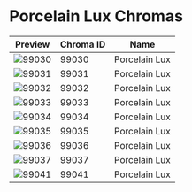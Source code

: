 # Porcelain Lux Chromas



| Preview | Chroma ID | Name |
|---------|-----------|------|
| ![99030](https://raw.communitydragon.org/latest/plugins/rcp-be-lol-game-data/global/default/v1/champion-chroma-images/99/99030.png) | 99030 | Porcelain Lux |
| ![99031](https://raw.communitydragon.org/latest/plugins/rcp-be-lol-game-data/global/default/v1/champion-chroma-images/99/99031.png) | 99031 | Porcelain Lux |
| ![99032](https://raw.communitydragon.org/latest/plugins/rcp-be-lol-game-data/global/default/v1/champion-chroma-images/99/99032.png) | 99032 | Porcelain Lux |
| ![99033](https://raw.communitydragon.org/latest/plugins/rcp-be-lol-game-data/global/default/v1/champion-chroma-images/99/99033.png) | 99033 | Porcelain Lux |
| ![99034](https://raw.communitydragon.org/latest/plugins/rcp-be-lol-game-data/global/default/v1/champion-chroma-images/99/99034.png) | 99034 | Porcelain Lux |
| ![99035](https://raw.communitydragon.org/latest/plugins/rcp-be-lol-game-data/global/default/v1/champion-chroma-images/99/99035.png) | 99035 | Porcelain Lux |
| ![99036](https://raw.communitydragon.org/latest/plugins/rcp-be-lol-game-data/global/default/v1/champion-chroma-images/99/99036.png) | 99036 | Porcelain Lux |
| ![99037](https://raw.communitydragon.org/latest/plugins/rcp-be-lol-game-data/global/default/v1/champion-chroma-images/99/99037.png) | 99037 | Porcelain Lux |
| ![99041](https://raw.communitydragon.org/latest/plugins/rcp-be-lol-game-data/global/default/v1/champion-chroma-images/99/99041.png) | 99041 | Porcelain Lux |